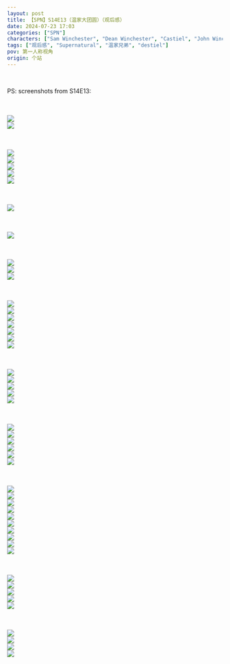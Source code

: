 ```yaml
---
layout: post
title: 【SPN】S14E13（温家大团圆）（观后感）
date: 2024-07-23 17:03
categories: ["SPN"]
characters: ["Sam Winchester", "Dean Winchester", "Castiel", "John Winchester", "Mary Winchester"]
tags: ["观后感", "Supernatural", "温家兄弟", "destiel"]
pov: 第一人称视角
origin: 个站
---
```


<br>

PS: screenshots from S14E13:

<br><br>
![](https://raw.githubusercontent.com/junesirius/junesirius.github.io/master/assets/images/SPN/S14/2024-07-22-SPN-1413-1.jpg)
<br>
![](https://raw.githubusercontent.com/junesirius/junesirius.github.io/master/assets/images/SPN/S14/2024-07-23-SPN-1413-2.jpg)
<br>

<br><br>
![](https://raw.githubusercontent.com/junesirius/junesirius.github.io/master/assets/images/SPN/S14/2024-07-23-SPN-1413-3.jpg)
<br>
![](https://raw.githubusercontent.com/junesirius/junesirius.github.io/master/assets/images/SPN/S14/2024-07-23-SPN-1413-4.jpg)
<br>
![](https://raw.githubusercontent.com/junesirius/junesirius.github.io/master/assets/images/SPN/S14/2024-07-23-SPN-1413-5.jpg)
<br>
![](https://raw.githubusercontent.com/junesirius/junesirius.github.io/master/assets/images/SPN/S14/2024-07-23-SPN-1413-6.jpg)
<br>
![](https://raw.githubusercontent.com/junesirius/junesirius.github.io/master/assets/images/SPN/S14/2024-07-23-SPN-1413-7.jpg)
<br>

<br><br>
![](https://raw.githubusercontent.com/junesirius/junesirius.github.io/master/assets/images/SPN/S14/2024-07-23-SPN-1413-8.jpg)
<br>

<br><br>
![](https://raw.githubusercontent.com/junesirius/junesirius.github.io/master/assets/images/SPN/S14/2024-07-23-SPN-1413-9.jpg)
<br>

<br><br>
![](https://raw.githubusercontent.com/junesirius/junesirius.github.io/master/assets/images/SPN/S14/2024-07-23-SPN-1413-10.jpg)
<br>
![](https://raw.githubusercontent.com/junesirius/junesirius.github.io/master/assets/images/SPN/S14/2024-07-23-SPN-1413-11.jpg)
<br>
![](https://raw.githubusercontent.com/junesirius/junesirius.github.io/master/assets/images/SPN/S14/2024-07-23-SPN-1413-12.jpg)
<br>

<br><br>
![](https://raw.githubusercontent.com/junesirius/junesirius.github.io/master/assets/images/SPN/S14/2024-07-23-SPN-1413-13.jpg)
<br>
![](https://raw.githubusercontent.com/junesirius/junesirius.github.io/master/assets/images/SPN/S14/2024-07-23-SPN-1413-14.jpg)
<br>
![](https://raw.githubusercontent.com/junesirius/junesirius.github.io/master/assets/images/SPN/S14/2024-07-23-SPN-1413-15.jpg)
<br>
![](https://raw.githubusercontent.com/junesirius/junesirius.github.io/master/assets/images/SPN/S14/2024-07-23-SPN-1413-16.jpg)
<br>
![](https://raw.githubusercontent.com/junesirius/junesirius.github.io/master/assets/images/SPN/S14/2024-07-23-SPN-1413-17.jpg)
<br>
![](https://raw.githubusercontent.com/junesirius/junesirius.github.io/master/assets/images/SPN/S14/2024-07-23-SPN-1413-18.jpg)
<br>
![](https://raw.githubusercontent.com/junesirius/junesirius.github.io/master/assets/images/SPN/S14/2024-07-23-SPN-1413-19.jpg)
<br>

<br><br>
![](https://raw.githubusercontent.com/junesirius/junesirius.github.io/master/assets/images/SPN/S14/2024-07-23-SPN-1413-20.jpg)
<br>
![](https://raw.githubusercontent.com/junesirius/junesirius.github.io/master/assets/images/SPN/S14/2024-07-23-SPN-1413-21.jpg)
<br>
![](https://raw.githubusercontent.com/junesirius/junesirius.github.io/master/assets/images/SPN/S14/2024-07-23-SPN-1413-22.jpg)
<br>
![](https://raw.githubusercontent.com/junesirius/junesirius.github.io/master/assets/images/SPN/S14/2024-07-23-SPN-1413-23.jpg)
<br>
![](https://raw.githubusercontent.com/junesirius/junesirius.github.io/master/assets/images/SPN/S14/2024-07-23-SPN-1413-24.jpg)
<br>

<br><br>
![](https://raw.githubusercontent.com/junesirius/junesirius.github.io/master/assets/images/SPN/S14/2024-07-23-SPN-1413-25.jpg)
<br>
![](https://raw.githubusercontent.com/junesirius/junesirius.github.io/master/assets/images/SPN/S14/2024-07-23-SPN-1413-26.jpg)
<br>
![](https://raw.githubusercontent.com/junesirius/junesirius.github.io/master/assets/images/SPN/S14/2024-07-23-SPN-1413-27.jpg)
<br>
![](https://raw.githubusercontent.com/junesirius/junesirius.github.io/master/assets/images/SPN/S14/2024-07-23-SPN-1413-28.jpg)
<br>
![](https://raw.githubusercontent.com/junesirius/junesirius.github.io/master/assets/images/SPN/S14/2024-07-23-SPN-1413-29.jpg)
<br>
![](https://raw.githubusercontent.com/junesirius/junesirius.github.io/master/assets/images/SPN/S14/2024-07-23-SPN-1413-30.jpg)
<br>

<br><br>
![](https://raw.githubusercontent.com/junesirius/junesirius.github.io/master/assets/images/SPN/S14/2024-07-23-SPN-1413-31.jpg)
<br>
![](https://raw.githubusercontent.com/junesirius/junesirius.github.io/master/assets/images/SPN/S14/2024-07-23-SPN-1413-32.jpg)
<br>
![](https://raw.githubusercontent.com/junesirius/junesirius.github.io/master/assets/images/SPN/S14/2024-07-23-SPN-1413-33.jpg)
<br>
![](https://raw.githubusercontent.com/junesirius/junesirius.github.io/master/assets/images/SPN/S14/2024-07-23-SPN-1413-34.jpg)
<br>
![](https://raw.githubusercontent.com/junesirius/junesirius.github.io/master/assets/images/SPN/S14/2024-07-23-SPN-1413-35.jpg)
<br>
![](https://raw.githubusercontent.com/junesirius/junesirius.github.io/master/assets/images/SPN/S14/2024-07-23-SPN-1413-36.jpg)
<br>
![](https://raw.githubusercontent.com/junesirius/junesirius.github.io/master/assets/images/SPN/S14/2024-07-23-SPN-1413-37.jpg)
<br>
![](https://raw.githubusercontent.com/junesirius/junesirius.github.io/master/assets/images/SPN/S14/2024-07-23-SPN-1413-38.jpg)
<br>
![](https://raw.githubusercontent.com/junesirius/junesirius.github.io/master/assets/images/SPN/S14/2024-07-23-SPN-1413-39.jpg)
<br>
![](https://raw.githubusercontent.com/junesirius/junesirius.github.io/master/assets/images/SPN/S14/2024-07-23-SPN-1413-40.jpg)
<br>

<br><br>
![](https://raw.githubusercontent.com/junesirius/junesirius.github.io/master/assets/images/SPN/S14/2024-07-23-SPN-1413-41.jpg)
<br>
![](https://raw.githubusercontent.com/junesirius/junesirius.github.io/master/assets/images/SPN/S14/2024-07-23-SPN-1413-42.jpg)
<br>
![](https://raw.githubusercontent.com/junesirius/junesirius.github.io/master/assets/images/SPN/S14/2024-07-23-SPN-1413-43.jpg)
<br>
![](https://raw.githubusercontent.com/junesirius/junesirius.github.io/master/assets/images/SPN/S14/2024-07-23-SPN-1413-44.jpg)
<br>
![](https://raw.githubusercontent.com/junesirius/junesirius.github.io/master/assets/images/SPN/S14/2024-07-23-SPN-1413-45.jpg)
<br>

<br><br>
![](https://raw.githubusercontent.com/junesirius/junesirius.github.io/master/assets/images/SPN/S14/2024-07-23-SPN-1413-46.jpg)
<br>
![](https://raw.githubusercontent.com/junesirius/junesirius.github.io/master/assets/images/SPN/S14/2024-07-23-SPN-1413-47.jpg)
<br>
![](https://raw.githubusercontent.com/junesirius/junesirius.github.io/master/assets/images/SPN/S14/2024-07-23-SPN-1413-48.jpg)
<br>
![](https://raw.githubusercontent.com/junesirius/junesirius.github.io/master/assets/images/SPN/S14/2024-07-23-SPN-1413-49.jpg)
<br>
